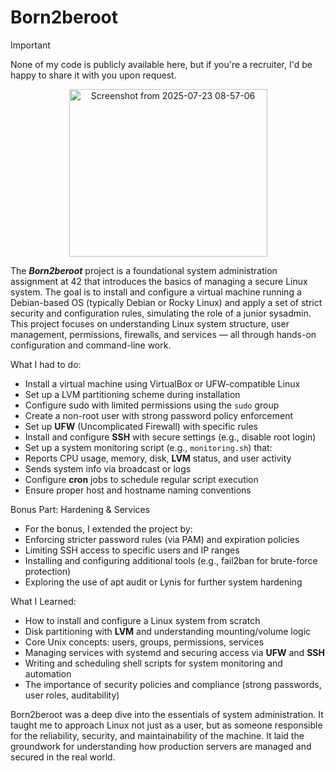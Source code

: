 # Born2beroot

> [!IMPORTANT]
> None of my code is publicly available here, but if you're a recruiter, I'd be happy to share it with you upon request.

<p align="center">
<img width="317" height="268" alt="Screenshot from 2025-07-23 08-57-06" src="https://github.com/user-attachments/assets/bfae2c73-7a26-403d-acda-06b6cd9f967a" />
</p>

The ***Born2beroot*** project is a foundational system administration assignment at 42 that introduces the basics of managing a secure Linux system. The goal is to install and configure a virtual machine running a Debian-based OS (typically Debian or Rocky Linux) and apply a set of strict security and configuration rules, simulating the role of a junior sysadmin.
This project focuses on understanding Linux system structure, user management, permissions, firewalls, and services — all through hands-on configuration and command-line work.

What I had to do:
* Install a virtual machine using VirtualBox or UFW-compatible Linux
* Set up a LVM partitioning scheme during installation
* Configure sudo with limited permissions using the `sudo` group
* Create a non-root user with strong password policy enforcement
* Set up **UFW** (Uncomplicated Firewall) with specific rules
* Install and configure **SSH** with secure settings (e.g., disable root login)
* Set up a system monitoring script (e.g., `monitoring.sh`) that:
* Reports CPU usage, memory, disk, **LVM** status, and user activity
* Sends system info via broadcast or logs
* Configure **cron** jobs to schedule regular script execution
* Ensure proper host and hostname naming conventions

Bonus Part: Hardening & Services
* For the bonus, I extended the project by:
* Enforcing stricter password rules (via PAM) and expiration policies
* Limiting SSH access to specific users and IP ranges
* Installing and configuring additional tools (e.g., fail2ban for brute-force protection)
* Exploring the use of apt audit or Lynis for further system hardening

What I Learned:
* How to install and configure a Linux system from scratch
* Disk partitioning with **LVM** and understanding mounting/volume logic
* Core Unix concepts: users, groups, permissions, services
* Managing services with systemd and securing access via **UFW** and **SSH**
* Writing and scheduling shell scripts for system monitoring and automation
* The importance of security policies and compliance (strong passwords, user roles, auditability)

Born2beroot was a deep dive into the essentials of system administration. It taught me to approach Linux not just as a user, but as someone responsible for the reliability, security, and maintainability of the machine. It laid the groundwork for understanding how production servers are managed and secured in the real world.
